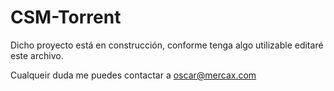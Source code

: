 # CSM-Torrent

Dicho proyecto está en construcción, conforme tenga algo utilizable editaré este archivo.

Cualqueir duda me puedes contactar a oscar@mercax.com
